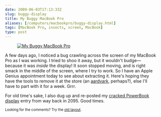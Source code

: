 ```yaml
--- 
date: 2009-06-03T17:13:33Z
slug: buggy-display
title: My Buggy MacBook Pro
aliases: [/computers/macbookpro/buggy-display.html]
tags: [MacBook Pro, insects, screen, MacBook]
type: post
---
```


<figure><a href="https://www.flickr.com/photos/theory/3592818370/"><img src="https://farm4.static.flickr.com/3384/3592818370_0aa2ace10c.jpg" alt="My Buggy MacBook Pro" /></a></figure>

<p>A few days ago, I noticed a bug crawling across the screen of my MacBook Pro as I was working. I tried to shoo it away, but it wouldn't budge—because it was <em>inside</em> the display! It soon stopped moving, and is right smack in the middle of the screen, where I try to work. So I have an Apple Genius appointment today to see about extracting it. Here's hoping they have the tools to remove it at the store (an <a href="https://twitter.com/bretdawson/status/1997938833">aardvark</a>, perhaps?), else I'll have to part with it for a week. Grrr.</p>

<p>For old time's sake, I also dug up and re-posted my <a href="/computers/powerbook/cracked.html" title="Cracked!">cracked PowerBook display</a> entry from way back in 2095. Good times.</p>

<p class="past"><small>Looking for the comments? Try the <a rel="nofollow" href="//past.justatheory.com/computers/macbookpro/buggy-display.html">old layout</a>.</small></p>


